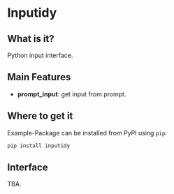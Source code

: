 # Inputidy

## What is it?

Python input interface.

## Main Features

- **prompt_input**: get input from prompt.

## Where to get it

Example-Package can be installed from PyPI using `pip`:

```bash
pip install inputidy
```

## Interface

TBA.
